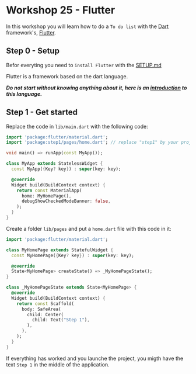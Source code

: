 # Workshop 25 - Flutter

In this workshop you will learn how to do a `To do list` with the [Dart](https://dart.dev/) framework's, [Flutter](https://flutter.dev/).

## Step 0 - Setup

Befor everyting you need to `install Flutter` with the [SETUP.md](./SETUP.md)

Flutter is a framework based on the dart language.

***Do not start without knowing anything about it, here is an [introduction](https://dart.dev/samples) to this language.***

## Step 1 - Get started

Replace the code in `lib/main.dart` with the following code:
```dart
import 'package:flutter/material.dart';
import 'package:step1/pages/home.dart'; // replace "step1" by your project name

void main() => runApp(const MyApp());

class MyApp extends StatelessWidget {
  const MyApp({Key? key}) : super(key: key);

  @override
  Widget build(BuildContext context) {
    return const MaterialApp(
      home: MyHomePage(),
      debugShowCheckedModeBanner: false,
    );
  }
}
```

Create a folder `lib/pages` and put a `home.dart` file with this code in it:
```dart
import 'package:flutter/material.dart';

class MyHomePage extends StatefulWidget {
  const MyHomePage({Key? key}) : super(key: key);

  @override
  State<MyHomePage> createState() => _MyHomePageState();
}

class _MyHomePageState extends State<MyHomePage> {
  @override
  Widget build(BuildContext context) {
    return const Scaffold(
      body: SafeArea(
        child: Center(
          child: Text("Step 1"),
        ),
      ),
    );
  }
}
```

If everything has worked and you launche the project, you migth have the text `Step 1` in the middle of the application.
